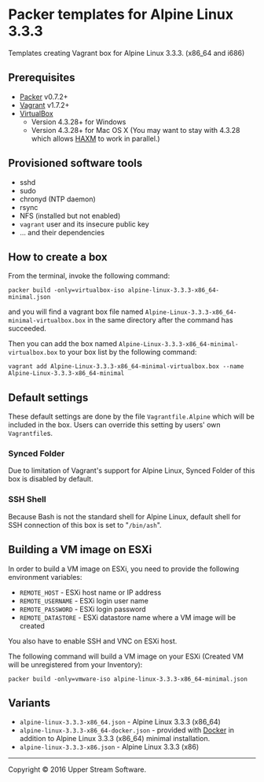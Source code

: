 # Packer templates for Alpine Linux 3.3.3

Templates creating Vagrant box for Alpine Linux 3.3.3. (x86_64 and i686)

## Prerequisites

* [Packer] v0.7.2+
* [Vagrant] v1.7.2+
* [VirtualBox]
	* Version 4.3.28+ for Windows
	* Version 4.3.28+ for Mac OS X (You may want to stay with 4.3.28 which allows [HAXM] to work in parallel.)

[Packer]: https://www.packer.io/ "Packer by HashiCorp"
[Vagrant]: https://www.vagrantup.com/ "Vagrant"
[VirtualBox]: https://www.virtualbox.org/ "Oracle VM VirtualBox"
[HAXM]: https://software.intel.com/en-us/android/articles/intel-hardware-accelerated-execution-manager
        "Intel&reg; Hardware Accelerated Execution Manager"

## Provisioned software tools

* sshd
* sudo
* chronyd (NTP daemon)
* rsync
* NFS (installed but not enabled)
* `vagrant` user and its insecure public key
* ... and their dependencies

## How to create a box

From the terminal, invoke the following command:

	packer build -only=virtualbox-iso alpine-linux-3.3.3-x86_64-minimal.json

and you will find a vagrant box file named `Alpine-Linux-3.3.3-x86_64-minimal-virtualbox.box`
in the same directory after the command has succeeded.

Then you can add the box named `Alpine-Linux-3.3.3-x86_64-minimal-virtualbox.box` to your box list
by the following command:

	vagrant add Alpine-Linux-3.3.3-x86_64-minimal-virtualbox.box --name Alpine-Linux-3.3.3-x86_64-minimal

## Default settings

These default settings are done by the file `Vagrantfile.Alpine` which will be included in the box.
Users can override this setting by users' own `Vagrantfile`s.

### Synced Folder

Due to limitation of Vagrant's support for Alpine Linux, Synced Folder of this box is disabled by default.

### SSH Shell

Because Bash is not the standard shell for Alpine Linux, default shell for SSH connection of this box
is set to "`/bin/ash`".

## Building a VM image on ESXi

In order to build a VM image on ESXi, you need to provide the following environment variables:

* `REMOTE_HOST` - ESXi host name or IP address
* `REMOTE_USERNAME` - ESXi login user name
* `REMOTE_PASSWORD` - ESXi login password
* `REMOTE_DATASTORE` - ESXi datastore name where a VM image will be created

You also have to enable SSH and VNC on ESXi host.

The following command will build a VM image on your ESXi (Created VM will be unregistered from your Inventory):

    packer build -only=vmware-iso alpine-linux-3.3.3-x86_64-minimal.json

## Variants

* `alpine-linux-3.3.3-x86_64.json` - Alpine Linux 3.3.3 (x86_64)
* `alpine-linux-3.3.3-x86_64-docker.json` - provided with [Docker] in addition to Alpine Linux 3.3.3 (x86_64) minimal installation.
* `alpine-linux-3.3.3-x86.json` - Alpine Linux 3.3.3 (x86)

[Docker]: https://www.docker.com/ "Docker - Build, Ship and Run Any App, Anywhere"

- - -

Copyright &copy; 2016 Upper Stream Software.
